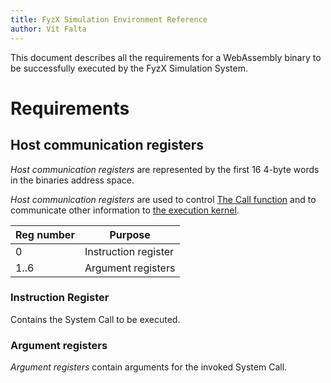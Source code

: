 ```yaml
---
title: FyzX Simulation Environment Reference
author: Vít Falta
---
```


This document describes all the requirements for a WebAssembly binary to be successfully executed by the FyzX Simulation System.

# Requirements

## Host communication registers

*Host communication registers* are represented by the first 16 4-byte words in the binaries address space.

*Host communication registers* are used to control [The Call function](/Kernel/design.html#the-call-function) and to communicate other information to [the execution kernel](/Kernel/design.html).

| Reg number | Purpose              |
| ---------- | -------------------- |
|      0     | Instruction register |
|    1..6    |  Argument registers  |

### Instruction Register

Contains the System Call to be executed. 

### Argument registers

*Argument registers* contain arguments for the invoked System Call.
